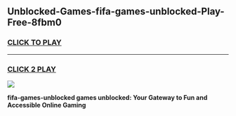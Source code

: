 
## Unblocked-Games-fifa-games-unblocked-Play-Free-8fbm0
<h3>
<a href="https://premium76.site?title=fifa-games-unblocked&ref=20A">CLICK TO PLAY</a></h3>
<hr>

<h3>
<a href="https://premium76.site?title=fifa-games-unblocked&ref=20A">CLICK 2 PLAY</a>
  
</h3>

<a href="https://premium76.site?title=fifa-games-unblocked&ref=20A"><img src="https://clearcache.store/games.png"></a>


**fifa-games-unblocked games unblocked: Your Gateway to Fun and Accessible Online Gaming**
